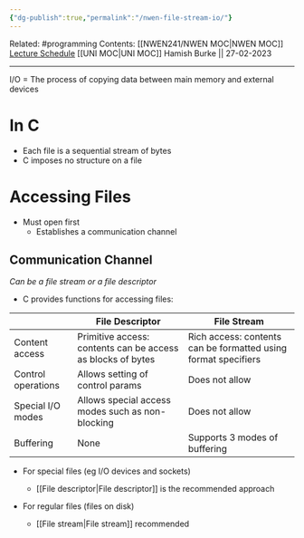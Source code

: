 ```yaml
---
{"dg-publish":true,"permalink":"/nwen-file-stream-io/"}
---
```


Related: #programming 
Contents: [[NWEN241/NWEN MOC\|NWEN MOC]]
[Lecture Schedule](https://ecs.wgtn.ac.nz/Courses/NWEN241_2023T1/LectureSchedule)
[[UNI MOC\|UNI MOC]]
Hamish Burke || 27-02-2023
***

I/O = The process of copying data between main memory and external devices

# In C

- Each file is a sequential stream of bytes
- C imposes no structure on a file

# Accessing Files

- Must open first
	- Establishes a communication channel

## Communication Channel

*Can be a file stream or a file descriptor*

- C provides functions for accessing files:

|                    | File Descriptor                                             | File Stream                                                    |
| ------------------ | ----------------------------------------------------------- | -------------------------------------------------------------- |
| Content access     | Primitive access: contents can be access as blocks of bytes | Rich access: contents can be formatted using format specifiers |
| Control operations | Allows setting of control params                            | Does not allow                                                 |
| Special I/O modes  | Allows special access modes such as non-blocking            | Does not allow                                                 |
| Buffering          | None                                                        | Supports 3 modes of buffering                                  |

- For special files (eg I/O devices and sockets)
	- [[File descriptor\|File descriptor]] is the recommended approach

- For regular files (files on disk)
	- [[File stream\|File stream]] recommended


